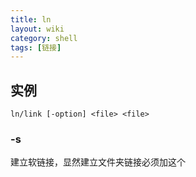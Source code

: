 ```yaml
---
title: ln
layout: wiki
category: shell
tags: [链接]
---
```


## 实例

~~~
ln/link [-option] <file> <file>
~~~

### -s

建立软链接，显然建立文件夹链接必须加这个